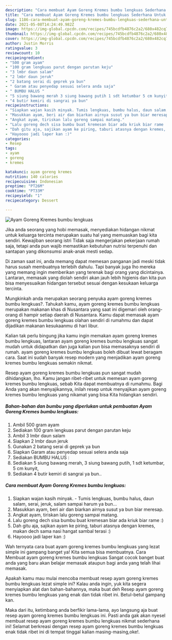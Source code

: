 ```yaml
---
description: "Cara membuat Ayam Goreng Kremes bumbu lengkuas Sederhana Untuk Jualan"
title: "Cara membuat Ayam Goreng Kremes bumbu lengkuas Sederhana Untuk Jualan"
slug: 1186-cara-membuat-ayam-goreng-kremes-bumbu-lengkuas-sederhana-untuk-jualan
date: 2021-05-08T14:24:49.982Z
image: https://img-global.cpcdn.com/recipes/745bcdfb4876c2a2/680x482cq70/ayam-goreng-kremes-bumbu-lengkuas-foto-resep-utama.jpg
thumbnail: https://img-global.cpcdn.com/recipes/745bcdfb4876c2a2/680x482cq70/ayam-goreng-kremes-bumbu-lengkuas-foto-resep-utama.jpg
cover: https://img-global.cpcdn.com/recipes/745bcdfb4876c2a2/680x482cq70/ayam-goreng-kremes-bumbu-lengkuas-foto-resep-utama.jpg
author: Justin Morris
ratingvalue: 3
reviewcount: 10
recipeingredient:
- "500 gram ayam"
- "100 gram lengkuas parut dengan parutan keju"
- "3 lmbr daun salam"
- "2 lmbr daun jeruk"
- "2 batang serai di geprek ya bun"
- " Garam atau penyedap sesuai selera anda saja"
- " BUMBU HALUS "
- "5 siung bawang merah 3 siung bawang putih 1 sdt ketumbar 5 cm kunyit"
- "4 butir kemiri di sangrai ya bun"
recipeinstructions:
- "Siapkan wajan kasih minyak. Tumis lengkuas, bumbu halus, daun salam, serai, jeruk, salam sampai harum ya bun..."
- "Masukkan ayam, beri air dan biarkan airnya susut ya bun biar meresap."
- "Angkat ayam, tiriskan lalu goreng sampai matang."
- "Lalu goreng dech sisa bumbu buat kremesan biar ada kriuk biar rame :)"
- "Dah gitu aja, sajikan ayam ke piring, taburi atasnya dengan kremes, makan dech sama nasi hangat sambal terasi :)"
- "Hayoooo jadi laper kan :)"
categories:
- Resep
tags:
- ayam
- goreng
- kremes

katakunci: ayam goreng kremes 
nutrition: 140 calories
recipecuisine: Indonesian
preptime: "PT26M"
cooktime: "PT33M"
recipeyield: "1"
recipecategory: Dessert

---
```



![Ayam Goreng Kremes bumbu lengkuas](https://img-global.cpcdn.com/recipes/745bcdfb4876c2a2/680x482cq70/ayam-goreng-kremes-bumbu-lengkuas-foto-resep-utama.jpg)

Jika anda seorang yang hobi memasak, menyediakan hidangan nikmat untuk keluarga tercinta merupakan suatu hal yang memuaskan bagi kita sendiri. Kewajiban seorang istri Tidak saja mengerjakan pekerjaan rumah saja, tetapi anda pun wajib memastikan kebutuhan nutrisi terpenuhi dan santapan yang dikonsumsi anak-anak mesti sedap.

Di zaman  saat ini, anda memang dapat memesan panganan jadi meski tidak harus susah membuatnya terlebih dahulu. Tapi banyak juga lho mereka yang memang ingin memberikan yang terenak bagi orang yang dicintainya. Lantaran, memasak yang diolah sendiri akan jauh lebih higienis dan kita pun bisa menyesuaikan hidangan tersebut sesuai dengan kesukaan keluarga tercinta. 



Mungkinkah anda merupakan seorang penyuka ayam goreng kremes bumbu lengkuas?. Tahukah kamu, ayam goreng kremes bumbu lengkuas merupakan makanan khas di Nusantara yang saat ini digemari oleh orang-orang di hampir setiap daerah di Nusantara. Kamu dapat memasak ayam goreng kremes bumbu lengkuas olahan sendiri di rumahmu dan dapat dijadikan makanan kesukaanmu di hari libur.

Kalian tak perlu bingung jika kamu ingin memakan ayam goreng kremes bumbu lengkuas, lantaran ayam goreng kremes bumbu lengkuas sangat mudah untuk didapatkan dan juga kalian pun bisa memasaknya sendiri di rumah. ayam goreng kremes bumbu lengkuas boleh dibuat lewat beragam cara. Saat ini sudah banyak resep modern yang menjadikan ayam goreng kremes bumbu lengkuas semakin nikmat.

Resep ayam goreng kremes bumbu lengkuas pun sangat mudah dihidangkan, lho. Kamu jangan ribet-ribet untuk memesan ayam goreng kremes bumbu lengkuas, sebab Kita dapat membuatnya di rumahmu. Bagi Anda yang akan menyajikannya, inilah resep untuk menyajikan ayam goreng kremes bumbu lengkuas yang nikamat yang bisa Kita hidangkan sendiri.

<!--inarticleads1-->

##### Bahan-bahan dan bumbu yang diperlukan untuk pembuatan Ayam Goreng Kremes bumbu lengkuas:

1. Ambil 500 gram ayam
1. Sediakan 100 gram lengkuas parut dengan parutan keju
1. Ambil 3 lmbr daun salam
1. Siapkan 2 lmbr daun jeruk
1. Gunakan 2 batang serai di geprek ya bun
1. Siapkan  Garam atau penyedap sesuai selera anda saja
1. Sediakan  BUMBU HALUS :
1. Sediakan 5 siung bawang merah, 3 siung bawang putih, 1 sdt ketumbar, 5 cm kunyit,
1. Sediakan 4 butir kemiri di sangrai ya bun..




<!--inarticleads2-->

##### Cara membuat Ayam Goreng Kremes bumbu lengkuas:

1. Siapkan wajan kasih minyak. - Tumis lengkuas, bumbu halus, daun salam, serai, jeruk, salam sampai harum ya bun...
1. Masukkan ayam, beri air dan biarkan airnya susut ya bun biar meresap.
1. Angkat ayam, tiriskan lalu goreng sampai matang.
1. Lalu goreng dech sisa bumbu buat kremesan biar ada kriuk biar rame :)
1. Dah gitu aja, sajikan ayam ke piring, taburi atasnya dengan kremes, makan dech sama nasi hangat sambal terasi :)
1. Hayoooo jadi laper kan :)




Wah ternyata cara buat ayam goreng kremes bumbu lengkuas yang lezat simple ini gampang banget ya! Kita semua bisa membuatnya. Cara Membuat ayam goreng kremes bumbu lengkuas Sangat cocok banget buat anda yang baru akan belajar memasak ataupun bagi anda yang telah lihai memasak.

Apakah kamu mau mulai mencoba membuat resep ayam goreng kremes bumbu lengkuas lezat simple ini? Kalau anda ingin, yuk kita segera menyiapkan alat dan bahan-bahannya, maka buat deh Resep ayam goreng kremes bumbu lengkuas yang enak dan tidak ribet ini. Betul-betul gampang kan. 

Maka dari itu, ketimbang anda berfikir lama-lama, ayo langsung aja buat resep ayam goreng kremes bumbu lengkuas ini. Pasti anda gak akan nyesel membuat resep ayam goreng kremes bumbu lengkuas nikmat sederhana ini! Selamat berkreasi dengan resep ayam goreng kremes bumbu lengkuas enak tidak ribet ini di tempat tinggal kalian masing-masing,oke!.

